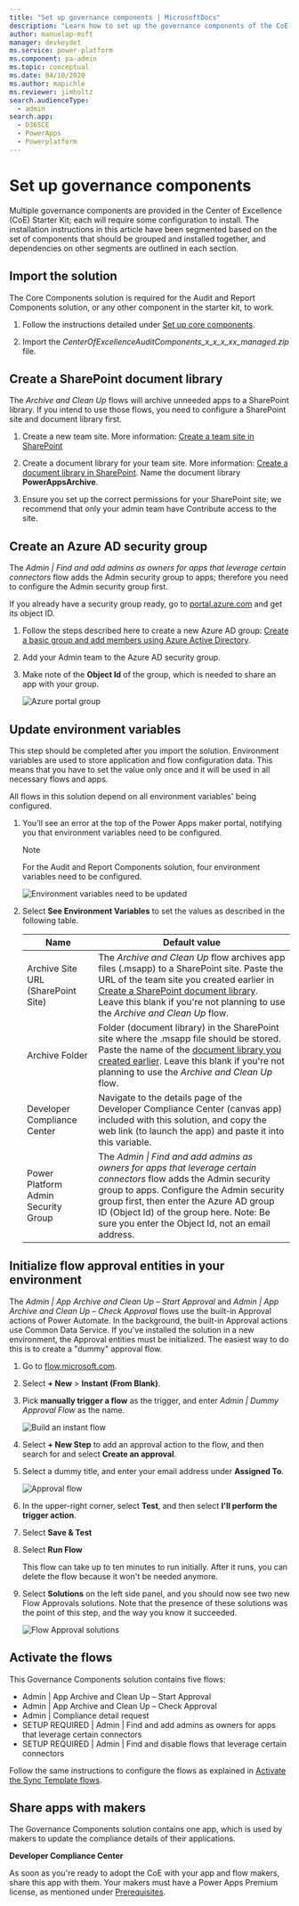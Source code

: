 ```yaml
---
title: "Set up governance components | MicrosoftDocs"
description: "Learn how to set up the governance components of the CoE Starter Kit"
author: manuelap-msft
manager: devkeydet
ms.service: power-platform
ms.component: pa-admin
ms.topic: conceptual
ms.date: 04/10/2020
ms.author: mapichle
ms.reviewer: jimholtz
search.audienceType: 
  - admin
search.app: 
  - D365CE
  - PowerApps
  - Powerplatform
---
```


# Set up governance components

Multiple governance components are provided in the Center of Excellence (CoE) Starter Kit; each will require some configuration to install. The installation instructions in this article have been segmented based on the set of components that should be grouped and installed together, and dependencies on other segments are outlined in each section.

## Import the solution

The Core Components solution is required for the Audit and Report Components solution, or any other component in the starter kit, to work.

1. Follow the instructions detailed under [Set up core components](setup-core-components.md).

1. Import the *CenterOfExcellenceAuditComponents_x_x_x_xx_managed.zip* file.

## Create a SharePoint document library

The *Archive and Clean Up* flows will archive unneeded apps to a SharePoint library. If you intend to use those flows, you need to configure a SharePoint site and document library first.

1. Create a new team site. More information: [Create a team site in SharePoint](https://support.office.com/article/create-a-team-site-in-sharepoint-ef10c1e7-15f3-42a3-98aa-b5972711777d)

1. Create a document library for your team site. More information: [Create a document library in SharePoint](https://support.office.com/article/create-a-document-library-in-sharepoint-306728fe-0325-4b28-b60d-f902e1d75939). Name the document library **PowerAppsArchive**.

1. Ensure you set up the correct permissions for your SharePoint site; we recommend that only your admin team have Contribute access to the site.

## Create an Azure AD security group

The *Admin \| Find and add admins as owners for apps that leverage certain
connectors* flow adds the Admin security group to apps; therefore you need to configure the Admin security group first.

If you already have a security group ready, go to [portal.azure.com](<https://portal.azure.com/>) and get its object ID.

1. Follow the steps described here to create a new Azure AD group: [Create a basic group and add members using Azure Active Directory](https://docs.microsoft.com/azure/active-directory/fundamentals/active-directory-groups-create-azure-portal).

1. Add your Admin team to the Azure AD security group.

1. Make note of the **Object Id** of the group, which is needed to share an app with your group.

    ![Azure portal group](media/coe13.png "Azure portal group")

## Update environment variables

This step should be completed after you import the solution. Environment variables are used to store application and flow configuration data. This means that you have to set the value only once and it will be used in all necessary flows and apps.

All flows in this solution depend on all environment variables' being configured.

1. You'll see an error at the top of the Power Apps maker portal, notifying you that environment variables need to be configured.
   > [!NOTE]
   > For the Audit and Report Components solution, four environment variables need to be configured.
   
   ![Environment variables need to be updated](media/coe7.png "Environment variables need to be updated")

1. Select **See Environment Variables** to set the values as described in the following table.

   | Name | Default value |
   |------|---------------|
   | Archive Site URL (SharePoint Site)  | The *Archive and Clean Up* flow archives app files (.msapp) to a SharePoint site. Paste the URL of the team site you created earlier in [Create a SharePoint document library](#create-a-sharepoint-document-library). Leave this blank if you're not planning to use the *Archive and Clean Up* flow.
   | Archive Folder                      | Folder (document library) in the SharePoint site where the .msapp file should be stored. Paste the name of the [document library you created earlier](#create-a-sharepoint-document-library). Leave this blank if you're not planning to use the *Archive and Clean Up* flow.   |
   | Developer Compliance Center         | Navigate to the details page of the Developer Compliance Center (canvas app) included with this solution, and copy the web link (to launch the app) and paste it into this variable.  |
   | Power Platform Admin Security Group | The *Admin \| Find and add admins as owners for apps that leverage certain connectors* flow adds the Admin security group to apps. Configure the Admin security group first, then enter the Azure AD group ID (Object Id) of the group here. Note: Be sure you enter the Object Id, not an email address. |

## Initialize flow approval entities in your environment

The *Admin \| App Archive and Clean Up – Start Approval* and *Admin \| App Archive and Clean Up – Check Approval* flows use the built-in Approval actions of Power Automate. In the background, the built-in Approval actions use Common Data Service. If you've installed the solution in a new environment, the Approval entities must be initialized. The easiest way to do this is to create a "dummy" approval flow.

1. Go to [flow.microsoft.com](https://flow.microsoft.com).

1. Select **+ New** > **Instant (From Blank)**.

1. Pick **manually trigger a flow** as the trigger, and enter *Admin \| Dummy Approval Flow* as the name.
   
   ![Build an instant flow](media/coe14.png "Build an instant flow")

1. Select **+ New Step** to add an approval action to the flow, and then search for and select **Create an approval**.

1. Select a dummy title, and enter your email address under **Assigned To**.

   ![Approval flow](media/coe16.png "Approval flow")

1. In the upper-right corner, select **Test**, and then select **I'll perform the trigger action**.

1. Select **Save & Test**  

1. Select **Run Flow**  

   This flow can take up to ten minutes to run initially. After it runs, you can delete the flow because it won't be needed anymore.

1. Select **Solutions** on the left side panel, and you should now see two new Flow Approvals solutions. Note that the presence of these solutions was the point of this step, and the way you know it succeeded.

   ![Flow Approval solutions](media/coe17.png "Flow Approval solutions")

## Activate the flows

This Governance Components solution contains five flows:

-  Admin \| App Archive and Clean Up – Start Approval
-  Admin \| App Archive and Clean Up – Check Approval
-  Admin \| Compliance detail request
-  SETUP REQUIRED \| Admin \| Find and add admins as owners for apps that leverage certain connectors
-  SETUP REQUIRED \| Admin \| Find and disable flows that leverage certain connectors

Follow the same instructions to configure the flows as explained in [Activate the Sync Template flows](setup-core-components.md#activate-the-sync-template-flows).

## Share apps with makers

The Governance Components solution contains one app, which is used by makers to update the compliance details of their applications.

**Developer Compliance Center**

As soon as you're ready to adopt the CoE with your app and flow makers, share this app with them. Your makers must have a Power Apps Premium license, as mentioned under [Prerequisites](setup.md#prerequisites).
